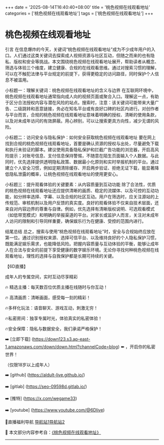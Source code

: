 +++
date = '2025-08-14T16:40:40+08:00'
title = '桃色视频在线观看地址'
categories = ['桃色视频在线观看地址']
tags = ['桃色视频在线观看地址']
+++

# 桃色视频在线观看地址

引言
在信息爆炸的今天，关键词“桃色视频在线观看地址”成为不少成年用户的入口。人们通过这类关键词去探索成人视频资源与社区互动，但随之而来的也有隐私、版权和安全等挑战。本文围绕桃色视频在线观看地址展开，帮助读者从概念、筛选与体验三个维度，建立健康、合规的在线观看思维。通过对搜索习惯的理解，可以在不触犯法律与平台规定的前提下，获得更稳定的访问路径，同时保护个人信息不被滥用。

小标题一：理解关键词：桃色视频在线观看地址的含义与边界
在互联网环境中，桃色视频在线观看地址通常指向成人向的视频页面或聚合入口。理解这一点，有助于区分合法授权内容与潜在风险的站点。搜索时，注意：该关键词可能带来大量广告、二级跳转和恶意链接，务必在知名平台或有良好口碑的社区内进行。对创作者与平台而言，合规的桃色视频在线观看地址意味着明确的授权、清晰的使用条款，以及对未成年访问的有效屏蔽。用心辨别，可以让搜索更具方向性，减少无谓的风险。

小标题二：访问安全与隐私保护：如何安全获取桃色视频在线观看地址
要在网上找到合规的桃色视频在线观看地址，首要是确认资源的授权与出处，尽量避免下载和执行未验证的脚本。建议使用具备隐私保护和拦截广告功能的浏览器，开启高风险提示；对账号信息、支付信息保持警惕，不随意在陌生页面输入个人数据。与此同时，优先选择提供透明隐私政策、数据最小化原则和实时举报机制的平台。通过建立个人安全习惯，例如定期清除缓存、开启两步验证、拒绝无证下载，能显著降低隐私泄露的概率，让桃色视频在线观看地址的使用更安心。

小标题三：提升观看体验的关键要素：从内容质量到互动功能
除了合法性，优质的桃色视频在线观看地址还应提供清晰的画质、稳定的流媒体、以及可控的互动功能，如分辨率选择、字幕、以及合规的社区互动。用户在筛选时，应关注源站的上传规范、审核机制以及用户反馈的真实度。良好的观看体验不仅来自技术层面，还来自对内容边界的尊重与自律。例如，优先选择有清晰版权说明、可选观看模式（如低带宽模式）和明确的举报渠道的平台。对家长或监护人而言，关注对未成年人访问的限制和引导同样重要，确保娱乐行为在健康、受控的范围内进行。

结尾总结
总之，搜索与使用“桃色视频在线观看地址”时，安全与合规始终应放在第一位。通过识别授权来源、选择可信平台、以及维持良好的个人隐私保护习惯，既能满足娱乐需求，也能降低风险。把握内容质量与互动体验的平衡，能够让成年人在合法与安全的前提下享受健康的数字娱乐环境。无论你寻找何种桃色视频在线观看地址，理性的选择与自我保护都是长期可持续的关键。

【6D直播】

 成年人的专属空间，实时互动尽享精彩

🔥 精选主播：每天数百位优质主播在线随时与你互动！

🔥 高清画质：清晰画面，感受每一刻的精彩！

🔥多样化玩法：语音聊天、游戏互动，刺激无穷！

🔥私密房间：独享专属时光，体验真实的私密体验！

🔥安全保障：隐私与数据安全，我们承诺严格保护！

➡️ [立即下载] (https://down123.s3.ap-east-1.amazonaws.com/down/down.html?channelCode=blog) ⬅️ ，开启你的私密世界！

 （仅限18岁以上成年人）

➡️ [github] (https://aldult-live.github.io/)

➡️ [gitlab] (https://seo-09598d.gitlab.io/)

➡️ [推特] (https://x.com/wegame33)

➡️ [youtube] (https://www.youtube.com/@6Dlive)

🔞直播福利导航   [导航站1](https://webstack-86085a.gitlab.io/)[导航站2](https://onlygit123-2.github.io/)


📘 本文部分内容参考自：[《桃色视频在线观看地址》](https://webstack-hugo-5.pages.dev/)

---
